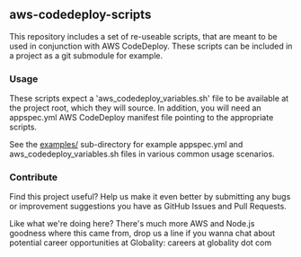 ## aws-codedeploy-scripts

This repository includes a set of re-useable scripts, that are meant to be
used in conjunction with AWS CodeDeploy. These scripts can be included in a
project as a git submodule for example.

### Usage

These scripts expect a 'aws_codedeploy_variables.sh' file to be available at the project root, which they will source.
In addition, you will need an appspec.yml AWS CodeDeploy manifest file pointing to the appropriate scripts.

See the [examples/]() sub-directory for example appspec.yml and aws_codedeploy_variables.sh files in various common usage scenarios.

### Contribute

Find this project useful? Help us make it even better by submitting any bugs or improvement suggestions you have
as GitHub Issues and Pull Requests.

Like what we're doing here? There's much more AWS and Node.js goodness where this came from,
drop us a line if you wanna chat about potential career opportunities at Globality: careers at globality dot com
